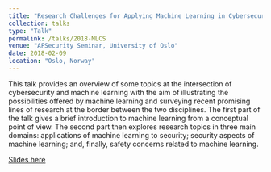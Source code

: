 ```yaml
---
title: "Research Challenges for Applying Machine Learning in Cybersecurity"
collection: talks
type: "Talk"
permalink: /talks/2018-MLCS
venue: "AFSecurity Seminar, University of Oslo"
date: 2018-02-09
location: "Oslo, Norway"
---
```


This talk provides an overview of some topics at the intersection of cybersecurity and machine learning with the aim of illustrating the possibilities offered by machine learning and surveying recent promising lines of research at the border between the two disciplines. The first part of the talk gives a brief introduction to machine learning from a conceptual point of view. The second part then explores research topics in three main domains: applications of machine learning to security; security aspects of machine learning; and, finally, safety concerns related to machine learning.

[Slides here](MLCS.pdf)